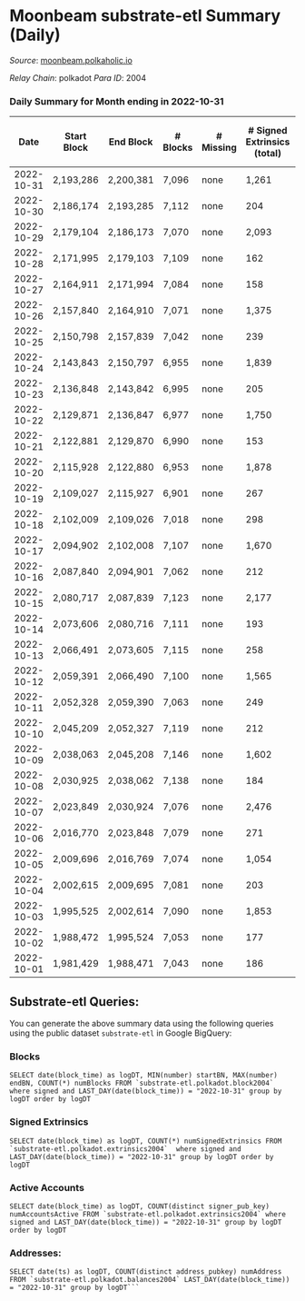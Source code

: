 # Moonbeam substrate-etl Summary (Daily)

_Source_: [moonbeam.polkaholic.io](https://moonbeam.polkaholic.io)

*Relay Chain*: polkadot
*Para ID*: 2004



### Daily Summary for Month ending in 2022-10-31


| Date | Start Block | End Block | # Blocks | # Missing | # Signed Extrinsics (total) | # Active Accounts | # Addresses with Balances | # Events | # Transfers | # XCM Transfers In | # XCM Transfers Out |
| ---- | ----------- | --------- | -------- | --------- | --------------------------- | ----------------- | ------------------------- | -------- | ----------- | ------------------ | ------------------- |
| 2022-10-31 | 2,193,286 | 2,200,381 | 7,096 | none | 1,261 | 131 | 890,652 | 720,899 | 16,584 ($5,688,016) | 121 ($405,447) | 104 ($1,613,658) |
| 2022-10-30 | 2,186,174 | 2,193,285 | 7,112 | none | 204 | 115 |  | 806,777 | 20,682 ($7,442,657) | 133 ($1,205,778) | 96 ($525,118) |
| 2022-10-29 | 2,179,104 | 2,186,173 | 7,070 | none | 2,093 | 109 | 862,204 | 868,588 | 30,037 ($3,845,594) | 180 ($685,306) | 134 ($712,238) |
| 2022-10-28 | 2,171,995 | 2,179,103 | 7,109 | none | 162 | 97 | 845,096 | 650,207 | 20,097 ($7,948,825) | 179 ($2,262,327) | 119 ($550,963) |
| 2022-10-27 | 2,164,911 | 2,171,994 | 7,084 | none | 158 | 100 | 832,164 | 590,168 | 12,859 ($4,587,895) | 119 ($703,791) | 96 ($243,180) |
| 2022-10-26 | 2,157,840 | 2,164,910 | 7,071 | none | 1,375 | 110 | 814,326 | 676,395 | 20,544 ($10,202,832) | 180 ($2,043,342) | 137 ($568,772) |
| 2022-10-25 | 2,150,798 | 2,157,839 | 7,042 | none | 239 | 123 |  | 725,758 | 17,850 ($6,730,441) | 180 ($402,903) | 149 ($515,935) |
| 2022-10-24 | 2,143,843 | 2,150,797 | 6,955 | none | 1,839 | 95 |  | 910,706 | 29,777 ($4,158,802) | 124 ($243,532) | 118 ($348,656) |
| 2022-10-23 | 2,136,848 | 2,143,842 | 6,995 | none | 205 | 116 |  | 732,436 | 17,948 ($10,030,790) | 112 ($180,815) | 102 ($897,929) |
| 2022-10-22 | 2,129,871 | 2,136,847 | 6,977 | none | 1,750 | 110 |  | 735,443 | 16,074 ($6,531,469) | 117 ($271,726) | 92 ($263,858) |
| 2022-10-21 | 2,122,881 | 2,129,870 | 6,990 | none | 153 | 92 |  | 799,366 | 17,235 ($6,010,889) | 204 ($306,498) | 170 ($394,081) |
| 2022-10-20 | 2,115,928 | 2,122,880 | 6,953 | none | 1,878 | 107 |  | 1,082,922 | 24,923 ($7,118,987) | 188 ($268,979) | 155 ($260,507) |
| 2022-10-19 | 2,109,027 | 2,115,927 | 6,901 | none | 267 | 119 |  | 1,623,885 | 44,249 ($10,286,501) | 151 ($240,461) | 123 ($403,147) |
| 2022-10-18 | 2,102,009 | 2,109,026 | 7,018 | none | 298 | 132 | 483,843 | 1,505,313 | 70,473 ($14,651,327) | 172 ($448,615) | 125 ($270,784) |
| 2022-10-17 | 2,094,902 | 2,102,008 | 7,107 | none | 1,670 | 122 |  | 582,443 | 13,587 ($7,286,666) | 192 ($138,330) | 141 ($285,337) |
| 2022-10-16 | 2,087,840 | 2,094,901 | 7,062 | none | 212 | 121 | 308,721 | 736,726 | 16,530 ($13,383,193) | 159 ($351,238) | 138 ($436,888) |
| 2022-10-15 | 2,080,717 | 2,087,839 | 7,123 | none | 2,177 | 108 | 308,450 | 555,693 | 13,853 ($5,802,457) | 142 ($264,683) | 126 ($327,357) |
| 2022-10-14 | 2,073,606 | 2,080,716 | 7,111 | none | 193 | 112 | 306,197 | 518,070 | 10,846 ($8,422,280) | 202 ($352,563) | 197 ($617,291) |
| 2022-10-13 | 2,066,491 | 2,073,605 | 7,115 | none | 258 | 131 | 305,994 | 681,944 | 13,852 ($12,597,168) | 198 ($844,318) | 209 ($428,945) |
| 2022-10-12 | 2,059,391 | 2,066,490 | 7,100 | none | 1,565 | 97 | 305,651 | 573,050 | 12,312 ($15,462,432) | 176 ($1,146,111) | 187 ($676,078) |
| 2022-10-11 | 2,052,328 | 2,059,390 | 7,063 | none | 249 | 114 |  | 623,523 | 12,472 ($22,037,718) | 176 ($332,852) | 341 ($210,825) |
| 2022-10-10 | 2,045,209 | 2,052,327 | 7,119 | none | 212 | 105 |  | 627,399 | 11,644 ($6,066,819) | 173 ($131,972) | 422 ($215,450) |
| 2022-10-09 | 2,038,063 | 2,045,208 | 7,146 | none | 1,602 | 112 | 304,800 | 490,569 | 11,402 ($3,622,519) | 123 ($278,140) | 97 ($245,264) |
| 2022-10-08 | 2,030,925 | 2,038,062 | 7,138 | none | 184 | 110 | 304,469 | 498,701 | 9,314 ($2,323,707) | 112 ($1,004,239) | 110 ($421,897) |
| 2022-10-07 | 2,023,849 | 2,030,924 | 7,076 | none | 2,476 | 123 | 304,208 | 548,671 | 10,967 ($3,444,138) | 122 ($256,194) | 104 ($520,909) |
| 2022-10-06 | 2,016,770 | 2,023,848 | 7,079 | none | 271 | 145 | 303,858 | 613,545 | 13,173 ($15,249,624) | 222 ($351,407) | 188 ($738,648) |
| 2022-10-05 | 2,009,696 | 2,016,769 | 7,074 | none | 1,054 | 116 | 303,340 | 491,966 | 10,494 ($3,392,657) | 142 ($429,472) | 150 ($235,967) |
| 2022-10-04 | 2,002,615 | 2,009,695 | 7,081 | none | 203 | 100 | 303,063 | 532,311 | 9,825 ($3,437,937) | 130 ($360,340) | 150 ($259,577) |
| 2022-10-03 | 1,995,525 | 2,002,614 | 7,090 | none | 1,853 | 112 |  | 551,756 | 11,808 ($2,798,182) | 145 ($74,681.92) | 131 ($129,887) |
| 2022-10-02 | 1,988,472 | 1,995,524 | 7,053 | none | 177 | 101 |  | 517,640 | 11,268 ($3,535,943) | 151 ($534,476) | 96 ($450,940) |
| 2022-10-01 | 1,981,429 | 1,988,471 | 7,043 | none | 186 | 106 |  | 549,597 | 12,709 ($3,149,835) | 129 ($297,483) | 112 ($216,047) |

## Substrate-etl Queries:
You can generate the above summary data using the following queries using the public dataset `substrate-etl` in Google BigQuery:


### Blocks
```
SELECT date(block_time) as logDT, MIN(number) startBN, MAX(number) endBN, COUNT(*) numBlocks FROM `substrate-etl.polkadot.block2004`  where signed and LAST_DAY(date(block_time)) = "2022-10-31" group by logDT order by logDT
```


### Signed Extrinsics
```
SELECT date(block_time) as logDT, COUNT(*) numSignedExtrinsics FROM `substrate-etl.polkadot.extrinsics2004`  where signed and LAST_DAY(date(block_time)) = "2022-10-31" group by logDT order by logDT
```


### Active Accounts
```
SELECT date(block_time) as logDT, COUNT(distinct signer_pub_key) numAccountsActive FROM `substrate-etl.polkadot.extrinsics2004` where signed and LAST_DAY(date(block_time)) = "2022-10-31" group by logDT order by logDT
```


### Addresses:
```
SELECT date(ts) as logDT, COUNT(distinct address_pubkey) numAddress FROM `substrate-etl.polkadot.balances2004` LAST_DAY(date(block_time)) = "2022-10-31" group by logDT```

